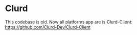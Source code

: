 # Clurd
This codebase is old. Now all platforms app are is Clurd-Client: https://github.com/Clurd-Dev/Clurd-Client
